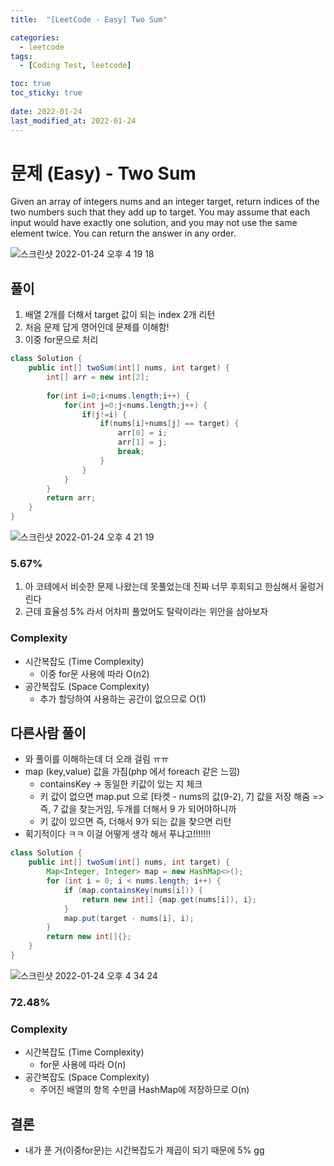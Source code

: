 ```yaml
---
title:  "[LeetCode - Easy] Two Sum"

categories:
  - leetcode
tags:
  - [Coding Test, leetcode]

toc: true
toc_sticky: true
 
date: 2022-01-24
last_modified_at: 2022-01-24
---
```


# 문제 (Easy) - Two Sum

Given an array of integers nums and an integer target, return indices of the two numbers such that they add up to target.
You may assume that each input would have exactly one solution, and you may not use the same element twice.
You can return the answer in any order.

![스크린샷 2022-01-24 오후 4 19 18](https://user-images.githubusercontent.com/93639793/150738627-69a83290-d9fc-4741-9680-db04594b8004.png)

## 풀이
1. 배열 2개를 더해서 target 값이 되는 index 2개 리턴
2. 처음 문제 답게 영어인데 문제를 이해함!
3. 이중 for문으로 처리

```java
class Solution {
    public int[] twoSum(int[] nums, int target) {
        int[] arr = new int[2];
        
        for(int i=0;i<nums.length;i++) {
            for(int j=0;j<nums.length;j++) {
                if(j!=i) {
                    if(nums[i]+nums[j] == target) {
                        arr[0] = i;
                        arr[1] = j;
                        break;
                    } 
                }
            }
        }
        return arr;
    }
}
```

![스크린샷 2022-01-24 오후 4 21 19](https://user-images.githubusercontent.com/93639793/150738826-c0e5db79-e4cc-41ce-a33f-529ff12bc66e.png)

### 5.67%

1. 아 코테에서 비슷한 문제 나왔는데 못풀었는데 진짜 너무 후회되고 한심해서 울렁거린다
2. 근데 효율성 5% 라서 어차피 풀었어도 탈락이라는 위안을 삼아보자

### Complexity
- 시간복잡도 (Time Complexity)
    - 이중 for문 사용에 따라 O(n2)
- 공간복잡도 (Space Complexity)
    - 추가 할당하여 사용하는 공간이 없으므로 O(1)   
    
## 다른사람 풀이
- 와 풀이를 이해하는데 더 오래 걸림 ㅠㅠ
- map (key,value) 값을 가짐(php 에서 foreach 같은 느낌)
    - containsKey -> 동일한 키값이 있는 지 체크
    - 키 값이 없으면 map.put 으로 [타켓 - nums의 값(9-2), 7] 값을 저장 해줌 => 즉, 7 값을 찾는거임, 두개를 더해서 9 가 되어야하니까
    - 키 값이 있으면 즉, 더해서 9가 되는 값을 찾으면 리턴
- 획기적이다 ㅋㅋ 이걸 어떻게 생각 해서 푸냐고!!!!!!!
    
```java
class Solution {
    public int[] twoSum(int[] nums, int target) {
        Map<Integer, Integer> map = new HashMap<>();
        for (int i = 0; i < nums.length; i++) {
            if (map.containsKey(nums[i])) {
                return new int[] {map.get(nums[i]), i};
            }
            map.put(target - nums[i], i);
        }
        return new int[]{};
    }
}
```

![스크린샷 2022-01-24 오후 4 34 24](https://user-images.githubusercontent.com/93639793/150740456-1b580151-7289-4b73-beea-b0d67fc94918.png)

### 72.48%


### Complexity
- 시간복잡도 (Time Complexity)
    - for문 사용에 따라 O(n)
- 공간복잡도 (Space Complexity)
    - 주어진 배열의 항목 수만큼 HashMap에 저장하므로 O(n)

## 결론
- 내가 푼 거(이중for문)는 시간복잡도가 제곱이 되기 때문에 5% gg
